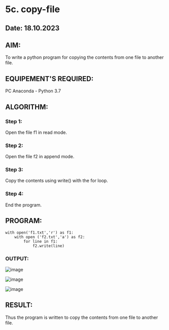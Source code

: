 # 5c. copy-file
## Date: 18.10.2023
## AIM:
To write a python program for copying the contents from one file to another file.
## EQUIPEMENT'S REQUIRED: 
PC
Anaconda - Python 3.7
## ALGORITHM: 
### Step 1:
Open the file f1 in read mode.
### Step 2: 
Open the file f2 in append mode.
### Step 3: 
Copy the contents using write() with the for loop.
### Step 4:  
End the program.
## PROGRAM:
```
with open('f1.txt','r') as f1:
    with open ('f2.txt','a') as f2:
        for line in f1:
            f2.write(line)
```
### OUTPUT:
![image](https://github.com/Darkwebnew/copy-file/assets/143114486/b811540a-1650-49f2-a308-3639782a5bb4)

![image](https://github.com/Darkwebnew/copy-file/assets/143114486/d3e3621b-d678-43f5-83af-75b387f64db8)

![image](https://github.com/Darkwebnew/copy-file/assets/143114486/b22e3476-3e89-4e35-a991-5aec9e697729)
## RESULT:
Thus the program is written to copy the contents from one file to another file.
